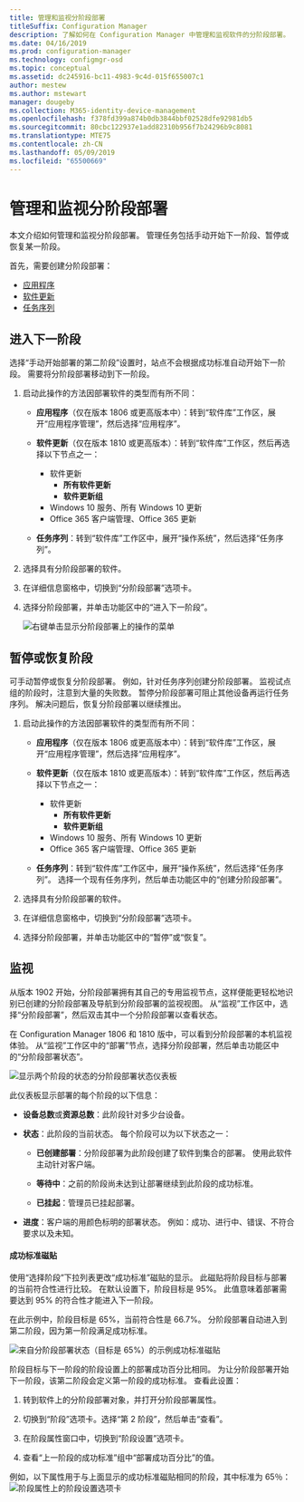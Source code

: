 ```yaml
---
title: 管理和监视分阶段部署
titleSuffix: Configuration Manager
description: 了解如何在 Configuration Manager 中管理和监视软件的分阶段部署。
ms.date: 04/16/2019
ms.prod: configuration-manager
ms.technology: configmgr-osd
ms.topic: conceptual
ms.assetid: dc245916-bc11-4983-9c4d-015f655007c1
author: mestew
ms.author: mstewart
manager: dougeby
ms.collection: M365-identity-device-management
ms.openlocfilehash: f378fd399a874b0db3844bbf02528dfe92981db5
ms.sourcegitcommit: 80cbc122937e1add82310b956f7b24296b9c8081
ms.translationtype: MTE75
ms.contentlocale: zh-CN
ms.lasthandoff: 05/09/2019
ms.locfileid: "65500669"
---
```

# <a name="manage-and-monitor-phased-deployments"></a>管理和监视分阶段部署

本文介绍如何管理和监视分阶段部署。 管理任务包括手动开始下一阶段、暂停或恢复某一阶段。 

首先，需要创建分阶段部署： 
- [应用程序](/sccm/osd/deploy-use/create-phased-deployment-for-task-sequence?toc=/sccm/apps/toc.json&bc=/sccm/apps/breadcrumb/toc.json)  
- [软件更新](/sccm/osd/deploy-use/create-phased-deployment-for-task-sequence?toc=/sccm/sum/toc.json&bc=/sccm/sum/breadcrumb/toc.json)  
- [任务序列](/sccm/osd/deploy-use/create-phased-deployment-for-task-sequence)  



## <a name="bkmk_move"></a> 进入下一阶段

选择“手动开始部署的第二阶段”设置时，站点不会根据成功标准自动开始下一阶段。 需要将分阶段部署移动到下一阶段。  

1. 启动此操作的方法因部署软件的类型而有所不同：  

    - **应用程序**（仅在版本 1806 或更高版本中）：转到“软件库”工作区，展开“应用程序管理”，然后选择“应用程序”。   

    - **软件更新**（仅在版本 1810 或更高版本）：转到“软件库”工作区，然后再选择以下节点之一：    
        - 软件更新  
            - **所有软件更新**  
            - **软件更新组**   
        - Windows 10 服务、所有 Windows 10 更新  
        - Office 365 客户端管理、Office 365 更新  

    - **任务序列**：转到“软件库”工作区中，展开“操作系统”，然后选择“任务序列”。   

2. 选择具有分阶段部署的软件。  

3. 在详细信息窗格中，切换到“分阶段部署”选项卡。  

4. 选择分阶段部署，并单击功能区中的“进入下一阶段”。  

    ![右键单击显示分阶段部署上的操作的菜单](media/Suspend-phased-deployment.PNG)



## <a name="bkmk_suspend"></a> 暂停或恢复阶段 

可手动暂停或恢复分阶段部署。 例如，针对任务序列创建分阶段部署。 监视试点组的阶段时，注意到大量的失败数。 暂停分阶段部署可阻止其他设备再运行任务序列。 解决问题后，恢复分阶段部署以继续推出。 

1. 启动此操作的方法因部署软件的类型而有所不同：  

    - **应用程序**（仅在版本 1806 或更高版本中）：转到“软件库”工作区，展开“应用程序管理”，然后选择“应用程序”。   

    - **软件更新**（仅在版本 1810 或更高版本）：转到“软件库”工作区，然后再选择以下节点之一：    
        - 软件更新  
            - **所有软件更新**  
            - **软件更新组**   
        - Windows 10 服务、所有 Windows 10 更新  
        - Office 365 客户端管理、Office 365 更新  

    - **任务序列**：转到“软件库”工作区中，展开“操作系统”，然后选择“任务序列”。 选择一个现有任务序列，然后单击功能区中的“创建分阶段部署”。  

2. 选择具有分阶段部署的软件。  

3. 在详细信息窗格中，切换到“分阶段部署”选项卡。  

4. 选择分阶段部署，并单击功能区中的“暂停”或“恢复”。  

<!-- Removed for 1806, need to clarify behavior with engineering
When you suspend a phased deployment, it sets the available and deadline times on the active deployments to a future time. When you resume, it generates a new schedule based on when you resume the phased deployment. The new schedule helps to avoid problems if you resume after the original deadline. For example, the initial schedule has the required deadline seven days after the deployment is available. You suspend it on the second day. If you aren't ready to resume it until day eight, you don't want the deployment to be immediately past the deadline. So it generates a new deadline starting from when you resume the phased deployment on day eight. 
-->


## <a name="bkmk_monitor"></a> 监视
<!--1358577-->
从版本 1902 开始，分阶段部署拥有其自己的专用监视节点，这样便能更轻松地识别已创建的分阶段部署及导航到分阶段部署的监视视图。 从“监视”工作区中，选择“分阶段部署”，然后双击其中一个分阶段部署以查看状态。 <!--3555949-->

在 Configuration Manager 1806 和 1810 版中，可以看到分阶段部署的本机监视体验。 从“监视”工作区中的“部署”节点，选择分阶段部署，然后单击功能区中的“分阶段部署状态”。

![显示两个阶段的状态的分阶段部署状态仪表板](media/1358577-phased-deployment-status.png)

此仪表板显示部署的每个阶段的以下信息：  

- **设备总数**或**资源总数**：此阶段针对多少台设备。  

- **状态**：此阶段的当前状态。 每个阶段可以为以下状态之一：  

    - **已创建部署**：分阶段部署为此阶段创建了软件到集合的部署。 使用此软件主动针对客户端。  

    - **等待中**：之前的阶段尚未达到让部署继续到此阶段的成功标准。  

    - **已挂起**：管理员已挂起部署。  

- **进度**：客户端的用颜色标明的部署状态。 例如：成功、进行中、错误、不符合要求以及未知。 

#### <a name="success-criteria-tile"></a>成功标准磁贴

使用“选择阶段”下拉列表更改“成功标准”磁贴的显示。 此磁贴将阶段目标与部署的当前符合性进行比较。 在默认设置下，阶段目标是 95%。 此值意味着部署需要达到 95% 的符合性才能进入下一阶段。

在此示例中，阶段目标是 65%，当前符合性是 66.7%。 分阶段部署自动进入到第二阶段，因为第一阶段满足成功标准。  

   ![来自分阶段部署状态（目标是 65%）的示例成功标准磁贴](media/pod-status-success-criteria-tile.png)

阶段目标与下一阶段的阶段设置上的部署成功百分比相同。 为让分阶段部署开始下一阶段，该第二阶段会定义第一阶段的成功标准。 查看此设置： 

1. 转到软件上的分阶段部署对象，并打开分阶段部署属性。  

2. 切换到“阶段”选项卡。选择“第 2 阶段”，然后单击“查看”。  

3. 在阶段属性窗口中，切换到“阶段设置”选项卡。  

4. 查看“上一阶段的成功标准”组中“部署成功百分比”的值。  

例如，以下属性用于与上面显示的成功标准磁贴相同的阶段，其中标准为 65％：  
![阶段属性上的阶段设置选项卡](media/phase-properties-phase-settings.png)

